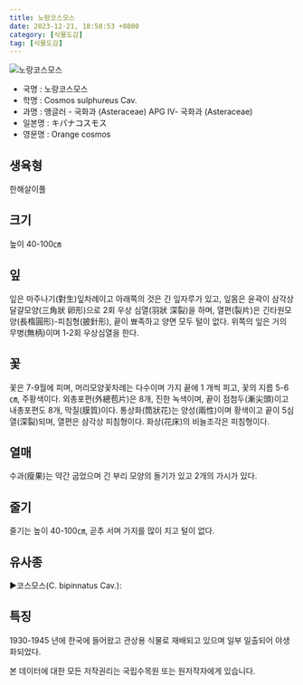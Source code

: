 ```yaml
---
title: 노랑코스모스
date: 2023-12-21, 18:58:53 +0800
category: [식물도감]
tag: [식물도감]
---
```




![노랑코스모스](http://www.nature.go.kr/fileUpload/plants/basic/Compositae/Cosmos/2608/2608_1_th2.jpg)
- 국명 : 노랑코스모스
- 학명 : Cosmos sulphureus Cav.
- 과명 : 앵글러 - 국화과 (Asteraceae) APG Ⅳ- 국화과 (Asteraceae)
- 일본명 : キパナコスモス
- 영문명 : Orange cosmos


## 생육형
한해살이풀
## 크기
높이 40-100㎝
## 잎
잎은 마주나기(對生)잎차례이고 아래쪽의 것은 긴 잎자루가 있고, 잎몸은 윤곽이 삼각상 달걀모양(三角狀 卵形)으로 2회 우상 심열(羽狀 深裂)을 하며, 열편(裂片)은 긴타원모양(長楕圓形)-피침형(披針形), 끝이 뾰족하고 양면 모두 털이 없다. 위쪽의 잎은 거의 무병(無柄)이며 1-2회 우상심열을 한다.
## 꽃
꽃은 7-9월에 피며, 머리모양꽃차례는 다수이며 가지 끝에 1 개씩 피고, 꽃의 지름 5-6㎝, 주황색이다. 외총포편(外總苞片)은 8개, 진한 녹색이며, 끝이 점첨두(漸尖頭)이고 내총포편도 8개, 막질(膜質)이다. 통상화(筒狀花)는 양성(兩性)이며 황색이고 끝이 5심열(深裂)되며, 열편은 삼각상 피침형이다. 화상(花床)의 비늘조각은 피침형이다.
## 열매
수과(瘦果)는 약간 굽었으며 긴 부리 모양의 돌기가 있고 2개의 가시가 있다.
## 줄기
줄기는 높이 40-100㎝, 곧추 서며 가지를 많이 치고 털이 없다.
## 유사종
▶코스모스(C. bipinnatus Cav.):
## 특징
1930-1945 년에 한국에 들어왔고 관상용 식물로 재배되고 있으며 일부 일출되어 야생화되었다.






본 데이터에 대한 모든 저작권리는 국립수목원 또는 원저작자에게 있습니다.
